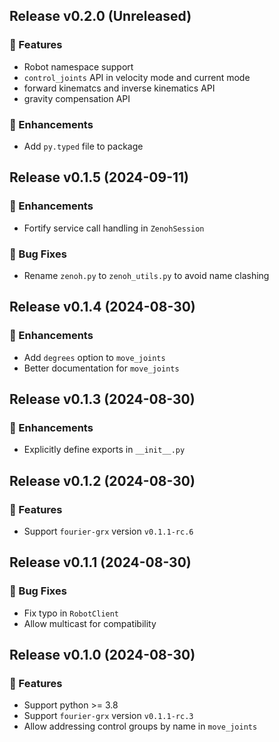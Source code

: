 ## Release v0.2.0 (Unreleased)

### 🚀 Features

- Robot namespace support
- `control_joints` API in velocity mode and current mode
- forward kinematcs and inverse kinematics API
- gravity compensation API

### 💪 Enhancements

- Add `py.typed` file to package

## Release v0.1.5 (2024-09-11)

### 💪 Enhancements

- Fortify service call handling in `ZenohSession`

### 🐛 Bug Fixes

- Rename `zenoh.py` to `zenoh_utils.py` to avoid name clashing


## Release v0.1.4 (2024-08-30)

### 💪 Enhancements

- Add `degrees` option to `move_joints`
- Better documentation for `move_joints`

## Release v0.1.3 (2024-08-30)

### 💪 Enhancements

- Explicitly define exports in `__init__.py`

## Release v0.1.2 (2024-08-30)

### 🚀 Features

- Support `fourier-grx` version `v0.1.1-rc.6`

## Release v0.1.1 (2024-08-30)

### 🐛 Bug Fixes

- Fix typo in `RobotClient`
- Allow multicast for compatibility

## Release v0.1.0 (2024-08-30)

### 🚀 Features

- Support python >= 3.8
- Support `fourier-grx` version `v0.1.1-rc.3`
- Allow addressing control groups by name in `move_joints`
